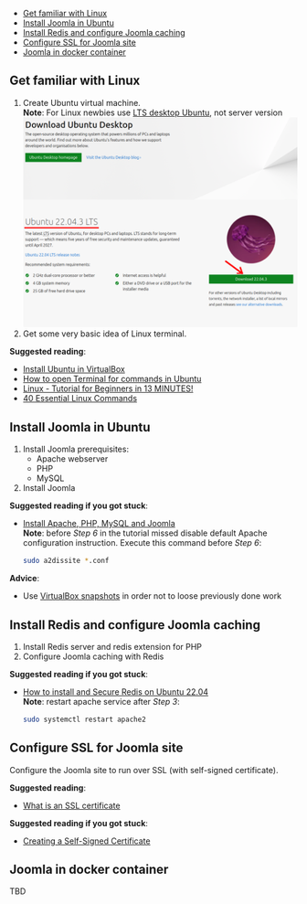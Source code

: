 * [Get familiar with Linux](#get-familiar-with-linux)
* [Install Joomla in Ubuntu](#install-joomla-in-ubuntu-and-configure-redis-for-caching)
* [Install Redis and configure Joomla caching](#install-redis-and-configure-joomla-caching)
* [Configure SSL for Joomla site](#configure-ssl-for-joomla-site)
* [Joomla in docker container](#joomla-in-docker-container)

## Get familiar with Linux

1. Create Ubuntu virtual machine.  
**Note**:  For Linux newbies use [LTS desktop Ubuntu](https://ubuntu.com/download/desktop), not server version  
![Ubuntu Desktop LTS](./../assets/ubuntu-lts-desktop.png "Ubuntu Desktop LTS")
2. Get some very basic idea of Linux terminal.

**Suggested reading**:
* [Install Ubuntu in VirtualBox](https://ubuntu.com/tutorials/how-to-run-ubuntu-desktop-on-a-virtual-machine-using-virtualbox)
* [How to open Terminal for commands in Ubuntu](https://itsfoss.com/open-terminal-ubuntu)
* [Linux - Tutorial for Beginners in 13 MINUTES!](https://www.youtube.com/watch?v=BMGixkvJ-6w)
* [40 Essential Linux Commands](https://www.hostinger.com/tutorials/linux-commands)

## Install Joomla in Ubuntu
1. Install Joomla prerequisites:
    * Apache webserver
    * PHP
    * MySQL
2. Install Joomla

**Suggested reading if you got stuck**:
* [Install Apache, PHP, MySQL and Joomla](https://www.linuxtuto.com/how-to-install-joomla-4-on-ubuntu-22-04/)  
**Note**: before *Step 6* in the tutorial missed disable default Apache configuration instruction. Execute this command before *Step 6*:
  ```sh
  sudo a2dissite *.conf
  ```

**Advice**:
* Use [VirtualBox snapshots](https://docs.oracle.com/en/virtualization/virtualbox/6.0/user/snapshots.html) in order not to loose previously done work

## Install Redis and configure Joomla caching

1. Install Redis server and redis extension for PHP
2. Configure Joomla caching with Redis

**Suggested reading if you got stuck**:
* [How to install and Secure Redis on Ubuntu 22.04](https://www.rosehosting.com/blog/how-to-install-and-secure-redis-on-ubuntu-22-04/)  
**Note**: restart apache service after *Step 3*:
  ```sh
  sudo systemctl restart apache2
  ```

## Configure SSL for Joomla site

Configure the Joomla site to run over SSL (with self-signed certificate).

**Suggested reading**:

* [What is an SSL certificate](https://www.kaspersky.com/resource-center/definitions/what-is-a-ssl-certificate)

**Suggested reading if you got stuck**:
* [Creating a Self-Signed Certificate](https://www.baeldung.com/openssl-self-signed-cert)

## Joomla in docker container

TBD

